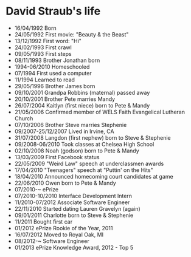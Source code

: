 David Straub's life
===============

- 16/04/1992 Born
- 24/05/1992 First movie: "Beauty & the Beast"
- 13/12/1992 First word: "Hi"
- 24/02/1993 First crawl
- 09/05/1993 First steps
- 08/11/1993 Brother Jonathan born
- 1994-06/2010 Homeschooled
- 07/1994 First used a computer
- 11/1994 Learned to read
- 29/05/1996 Brother James born
- 09/10/2001 Grandpa Robbins (maternal) passed away
- 20/10/2001 Brother Pete marries Mandy
- 26/07/2004 Kaitlyn (first niece) born to Pete & Mandy
- 21/05/2006 Confirmed member of WELS Faith Evangelical Lutheran Church
- 07/10/2006 Brother Steve marries Stephenie
- 09/2007-25/12/2007 Lived in Irvine, CA
- 31/07/2008 Langdon (first nephew) born to Steve & Stephenie
- 09/2008-06/2010 Took classes at Chelsea High School
- 02/10/2008 Noah (godson) born to Pete & Mandy
- 13/03/2009 First Facebook status
- 22/05/2009 "Weird Law" speech at underclassmen awards
- 17/04/2010 "Teenagers" speech at "Puttin' on the Hits"
- 18/04/2010 Announced homecoming court candidates at game
- 22/06/2010 Owen born to Pete & Mandy
- 07/2010-~ ePrize
- 07/2010-10/2010 Interface Development Intern
- 11/2010-07/2012 Associate Software Engineer
- 22/11/2010 Started dating Lauren Gravelyn (again)
- 09/01/2011 Charlotte born to Steve & Stephenie
- 11/2011 Bought first car
- 01/2012 ePrize Rookie of the Year, 2011
- 16/07/2012 Moved to Royal Oak, MI
- 08/2012-~ Software Engineer
- 01/2013 ePrize Knowledge Award, 2012 - Top 5
